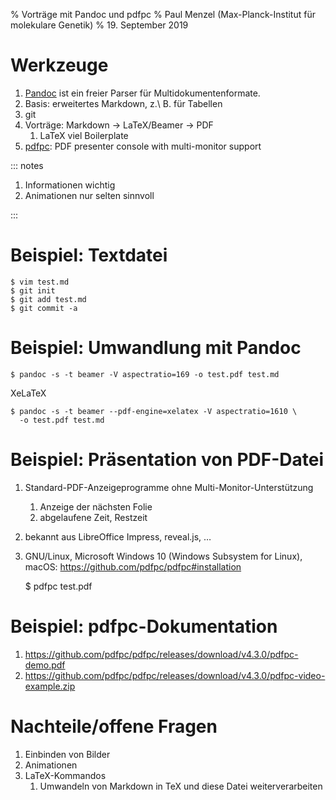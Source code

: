 % Vorträge mit Pandoc und pdfpc
% Paul Menzel (Max-Planck-Institut für molekulare Genetik)
% 19. September 2019

# Werkzeuge

1.  [Pandoc](https://pandoc.org/) ist ein freier Parser für Multidokumentenformate.
1.  Basis: erweitertes Markdown, z.\ B. für Tabellen
1.  git
1.  Vorträge: Markdown → LaTeX/Beamer → PDF
    1.  LaTeX viel Boilerplate
1.  [pdfpc](https://pdfpc.github.io/): PDF presenter console with multi-monitor support

::: notes

1.  Informationen wichtig
1.  Animationen nur selten sinnvoll

:::

# Beispiel: Textdatei

    $ vim test.md
    $ git init
    $ git add test.md
    $ git commit -a

# Beispiel: Umwandlung mit Pandoc

    $ pandoc -s -t beamer -V aspectratio=169 -o test.pdf test.md

XeLaTeX

    $ pandoc -s -t beamer --pdf-engine=xelatex -V aspectratio=1610 \
      -o test.pdf test.md

# Beispiel: Präsentation von PDF-Datei

1.  Standard-PDF-Anzeigeprogramme ohne Multi-Monitor-Unterstützung
    1.  Anzeige der nächsten Folie
    1.  abgelaufene Zeit, Restzeit
1.  bekannt aus LibreOffice Impress, reveal.js, …
1.  GNU/Linux, Microsoft Windows 10 (Windows Subsystem for Linux), macOS: https://github.com/pdfpc/pdfpc#installation

    $ pdfpc test.pdf

# Beispiel: pdfpc-Dokumentation

1.  https://github.com/pdfpc/pdfpc/releases/download/v4.3.0/pdfpc-demo.pdf
1.  https://github.com/pdfpc/pdfpc/releases/download/v4.3.0/pdfpc-video-example.zip

# Nachteile/offene Fragen

1.  Einbinden von Bilder
1.  Animationen
1.  LaTeX-Kommandos
    1.  Umwandeln von Markdown in TeX und diese Datei weiterverarbeiten
